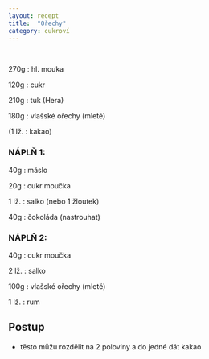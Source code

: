 ```yaml
---
layout: recept
title:  "Ořechy"
category: cukroví
---
```


<br>

<div class="ingredience" markdown="1">

270g
: hl. mouka

120g
: cukr

210g
: tuk (Hera)

180g
: vlašské ořechy (mleté)

(1 lž.
: kakao)

### NÁPLŇ 1:

40g
: máslo

20g
: cukr moučka

1 lž.
: salko (nebo 1 žloutek)

40g
: čokoláda (nastrouhat)

### NÁPLŇ 2:

40g
: cukr moučka

2 lž.
: salko

100g
: vlašské ořechy (mleté)

1 lž.
: rum
 
</div>

## Postup

<div class="postup" markdown="1">  

- těsto můžu rozdělit na 2 poloviny a do jedné dát kakao
     
</div>
